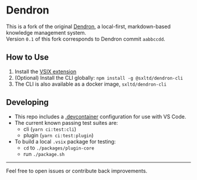 # Dendron

This is a fork of the original [Dendron](https://github.com/dendronhq/dendron), a local-first, markdown-based knowledge management system.  
Version `0.1` of this fork corresponds to Dendron commit `aabbccdd`.

## How to Use

1. Install the [VSIX extension](https://www.glassthought.com/notes/rccnh6vnp712zzr3886snot/)
2. (Optional) Install the CLI globally:
   `npm install -g @sxltd/dendron-cli`
3. The CLI is also available as a docker image, `sxltd/dendron-cli`

## Developing

- This repo includes a [.devcontainer](https://code.visualstudio.com/docs/devcontainers/containers) configuration for use with VS Code.
- The current known passing test suites are:
  - cli (`yarn ci:test:cli`)
  - plugin (`yarn ci:test:plugin`)
- To build a local `.vsix` package for testing:
  - `cd` to `./packages/plugin-core`
  - run `./package.sh`

---

Feel free to open issues or contribute back improvements.
